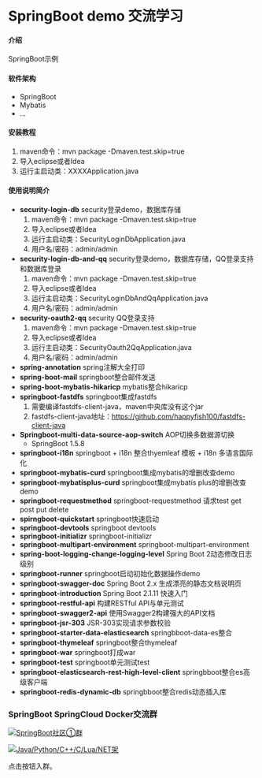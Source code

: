 # SpringBoot demo 交流学习

#### 介绍
SpringBoot示例

#### 软件架构
- SpringBoot
- Mybatis
- ...

#### 安装教程

1. maven命令：mvn package -Dmaven.test.skip=true
2. 导入eclipse或者Idea
3. 运行主启动类：XXXXApplication.java

#### 使用说明简介

- **security-login-db**  security登录demo，数据库存储
  1. maven命令：mvn package -Dmaven.test.skip=true
  2. 导入eclipse或者Idea
  3. 运行主启动类：SecurityLoginDbApplication.java
  4. 用户名/密码：admin/admin
- **security-login-db-and-qq**  security登录demo，数据库存储，QQ登录支持和数据库登录
  1. maven命令：mvn package -Dmaven.test.skip=true
  2. 导入eclipse或者Idea
  3. 运行主启动类：SecurityLoginDbAndQqApplication.java
  4. 用户名/密码：admin/admin
- **security-oauth2-qq**  security QQ登录支持
  1. maven命令：mvn package -Dmaven.test.skip=true
  2. 导入eclipse或者Idea
  3. 运行主启动类：SecurityOauth2QqApplication.java
  4. 用户名/密码：admin/admin
- **spring-annotation** spring注解大全打印
- **spring-boot-mail**  springboot整合邮件发送
- **spring-boot-mybatis-hikaricp**  mybatis整合hikaricp
- **springboot-fastdfs**  springboot集成fastdfs
  1. 需要编译fastdfs-client-java，maven中央库没有这个jar
  2. fastdfs-client-java地址：https://github.com/happyfish100/fastdfs-client-java
- **Springboot-multi-data-source-aop-switch**    AOP切换多数据源切换  
  - SpringBoot  1.5.8
- **springboot-i18n**                            springboot + i18n 整合thyemleaf 模板 + i18n 多语言国际化
- **springboot-mybatis-curd**                    springboot集成mybatis的增删改查demo
- **springboot-mybatisplus-curd**                springboot集成mybatis plus的增删改查demo
- **springboot-requestmethod**                   springboot-requestmethod 请求test get post put delete
- **spirngboot-quickstart**                      springboot快速启动
- **springboot-devtools**                        springboot devtools
- **springboot-initializr**                      springboot-initializr
- **springboot-multipart-environment**           springboot-multipart-environment
- **spring-boot-logging-change-logging-level**     Spring Boot 2动态修改日志级别
- **springboot-runner**      springboot启动初始化数据操作demo
- **springboot-swagger-doc**     Spring Boot 2.x 生成漂亮的静态文档说明页
- **springboot-introduction**     Spring Boot 2.1.11 快速入门
- **springboot-restful-api**  构建RESTful API与单元测试
- **springboot-swagger2-api**   使用Swagger2构建强大的API文档
- **springboot-jsr-303**   JSR-303实现请求参数校验
- **springboot-starter-data-elasticsearch**   springbboot-data-es整合
- **springboot-thymeleaf**   springboot整合thymeleaf
- **springboot-war**    springboot打成war
- **springboot-test**   springboot单元测试test
- **springboot-elasticsearch-rest-high-level-client**   springbboot整合es高级客户端
- **springboot-redis-dynamic-db**   springbboot整合redis动态插入库


### SpringBoot SpringCloud Docker交流群




<a target="_blank" href="https://qm.qq.com/cgi-bin/qm/qr?k=NGdnk09F4UpqMuFh6Wzy9YjCMLhxX1W4&jump_from=webapi"><img border="0" src="//pub.idqqimg.com/wpa/images/group.png" alt="SpringBoot社区①群" title="SpringBoot社区①群"></a>

<a target="_blank" href="https://qm.qq.com/cgi-bin/qm/qr?k=VhMK-kaOW86unX78X9xeJlZ4NxM_kDSQ&jump_from=webapi"><img border="0" src="//pub.idqqimg.com/wpa/images/group.png" alt="Java/Python/C++/C/Lua/NET架" title="Java/Python/C++/C/Lua/NET架"></a>



点击按钮入群。